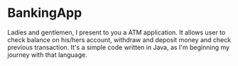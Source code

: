 # BankingApp
Ladies and gentlemen, I present to you a  ATM application. It allows user to check balance on his/hers account, withdraw and deposit money and check previous transaction. It's a simple code written in Java, as I'm beginning my journey with that language.
